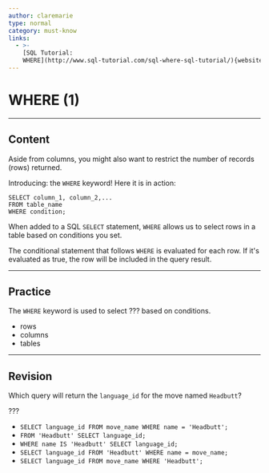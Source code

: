 ```yaml
---
author: claremarie
type: normal
category: must-know
links:
  - >-
    [SQL Tutorial:
    WHERE](http://www.sql-tutorial.com/sql-where-sql-tutorial/){website}
---
```


# WHERE (1)


---

## Content

Aside from columns, you might also want to restrict the number of records (rows) returned. 

Introducing: the `WHERE` keyword! Here it is in action:

```plain-text
SELECT column_1, column_2,... 
FROM table_name
WHERE condition;
```

When added to a SQL `SELECT` statement, `WHERE` allows us to select rows in a table based on conditions you set. 

The conditional statement that follows `WHERE` is evaluated for each row. If it's evaluated as true, the row will be included in the query result.


---

## Practice

The `WHERE` keyword is used to select ??? based on conditions.

- rows
- columns
- tables


---

## Revision

Which query will return the `language_id` for the move named `Headbutt`?

???

- `SELECT language_id FROM move_name WHERE name = 'Headbutt';`
- `FROM 'Headbutt' SELECT language_id;`
- `WHERE name IS 'Headbutt' SELECT language_id;`
- `SELECT language_id FROM 'Headbutt' WHERE name = move_name;`
- `SELECT language_id FROM move_name WHERE 'Headbutt';`
